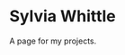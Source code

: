<html>
<head>
<link rel="shortcut icon" type="image/x-icon" href="ProfileImage.ico">
</head>
<body>
<h1>Sylvia Whittle</h1>
<p>A page for my projects.</p>
  <canvas  id="canvas">
  <script src = "PendulumScript.js"></script>
</body>
</html>
